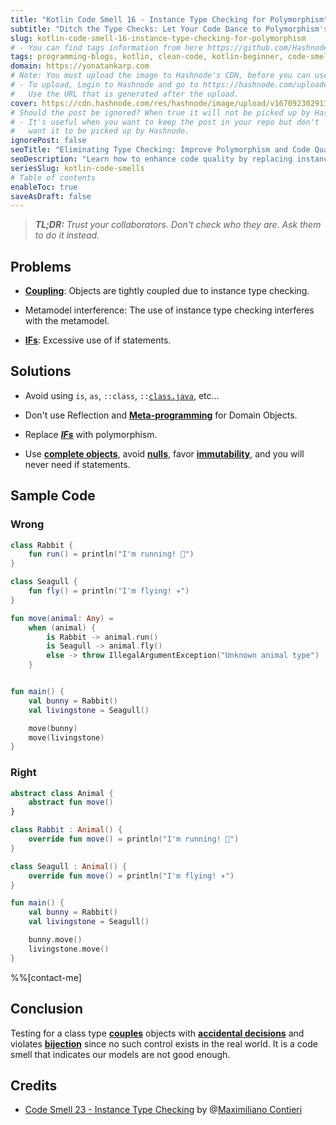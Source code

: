 ```yaml
---
title: "Kotlin Code Smell 16 - Instance Type Checking for Polymorphism"
subtitle: "Ditch the Type Checks: Let Your Code Dance to Polymorphism's Tune"
slug: kotlin-code-smell-16-instance-type-checking-for-polymorphism
# - You can find tags information from here https://github.com/Hashnode/support/blob/main/misc/tags.json
tags: programming-blogs, kotlin, clean-code, kotlin-beginner, code-smell-1
domain: https://yonatankarp.com
# Note: You must upload the image to Hashnode's CDN, before you can use it here.
# - To upload, Login to Hashnode and go to https://hashnode.com/uploader
#   Use the URL that is generated after the upload.
cover: https://cdn.hashnode.com/res/hashnode/image/upload/v1670923029137/WWJE8X1D7.jpeg
# Should the post be ignored? When true it will not be picked up by Hashnode.
# - It's useful when you want to keep the post in your repo but don't
#   want it to be picked up by Hashnode.
ignorePost: false
seoTitle: "Eliminating Type Checking: Improve Polymorphism and Code Quality"
seoDescription: "Learn how to enhance code quality by replacing instance type checking with polymorphism. Eliminate coupling, improve flexibility, and simplify your codebase"
seriesSlug: kotlin-code-smells
# Table of contents
enableToc: true
saveAsDraft: false
---
```



> ***TL;DR:*** *Trust your collaborators. Don't check who they are. Ask them to do it instead.*

## **Problems**

* [**Coupling**](https://maximilianocontieri.com/coupling-the-one-and-only-software-design-problem): Objects are tightly coupled due to instance type checking.
    
* Metamodel interference: The use of instance type checking interferes with the metamodel.
    
* [**IFs**](https://maximilianocontieri.com/how-to-get-rid-of-annoying-ifs-forever): Excessive use of if statements.
    

## Solutions

* Avoid using `is`, `as`, `::class`, `::`[`class.java`](http://class.java), etc...
    
* Don't use Reflection and [**Meta-programming**](https://maximilianocontieri.com/laziness-i-meta-programming) for Domain Objects.
    
* Replace [***IFs***](https://maximilianocontieri.com/how-to-get-rid-of-annoying-ifs-forever) with polymorphism.
    
* Use [**complete objects**](https://maximilianocontieri.com/nude-models-part-i-setters), avoid [**nulls**](https://maximilianocontieri.com/code-smell-12-null), favor [**immutability**](https://maximilianocontieri.com/the-evil-powers-of-mutants), and you will never need if statements.
    

## Sample Code

### Wrong

```kotlin
class Rabbit {
    fun run() = println("I'm running! 🏃‍")
}

class Seagull {
    fun fly() = println("I'm flying! ✈️")
}

fun move(animal: Any) =
    when (animal) {
        is Rabbit -> animal.run()
        is Seagull -> animal.fly()
        else -> throw IllegalArgumentException("Unknown animal type")
    }


fun main() {
    val bunny = Rabbit()
    val livingstone = Seagull()

    move(bunny)
    move(livingstone)
}
```

### Right

```kotlin
abstract class Animal {
    abstract fun move()
}

class Rabbit : Animal() {
    override fun move() = println("I'm running! 🏃‍")
}

class Seagull : Animal() {
    override fun move() = println("I'm flying! ✈️")
}

fun main() {
    val bunny = Rabbit()
    val livingstone = Seagull()

    bunny.move()
    livingstone.move()
}
```

%%[contact-me]

## **Conclusion**

Testing for a class type [**couples**](https://maximilianocontieri.com/coupling-the-one-and-only-software-design-problem) objects with [**accidental decisions**](https://maximilianocontieri.com/no-silver-bullet) and violates [**bijection**](https://maximilianocontieri.com/the-one-and-only-software-design-principle) since no such control exists in the real world. It is a code smell that indicates our models are not good enough.

## Credits

* [Code Smell 23 - Instance Type Checking](https://maximilianocontieri.com/code-smell-23-instance-type-checking) by @[Maximiliano Contieri](@mcsee)
